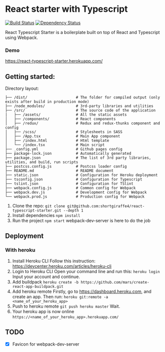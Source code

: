 # React starter with Typescript

[![Build Status](https://travis-ci.org/shortgiraffe4/react-typescript-starter.svg?branch=master)](https://travis-ci.org/shortgiraffe4/react-typescript-starter)
[![Dependency Status](https://david-dm.org/shortgiraffe4/react-typescript-starter.svg)](https://david-dm.org/shortgiraffe4/react-typescript-starter)

React Typescript Starter is a boilerplate built on top of React and Typescript using Webpack.
### Demo
https://react-typescript-starter.herokuapp.com/
## Getting started:
Directory layout:
```
├── /dist/                      # The folder for compiled output (only exists after build in production mode)
├── /node_modules/              # 3rd-party libraries and utilities          
├── /src/                       # The source code of the application
|   ├── /assets/                # All the static assets  
│   ├── /components/            # React components
│   ├── /redux/                 # Redux and redux-thunks component and config
│   ├── /scss/                  # Stylesheets in SASS
│   ├── /App.tsx                # Main App component
│   ├── /index.html             # Html template
│   └── /index.tsx              # Main script
├── _config.yml                 # Github pages config
├── package-lock.json           # Automatically generated
├── package.json                # The list of 3rd party libraries, utilities, and build, run scripts
├── postcss.config.js           # Postcss loader config
├── README.md                   # README document
├── static.json                 # Configuration for Heroku deployment
├── tsconfig.json               # Configuration for Typescript
├── tslint.json                 # Configuration for TSlint
├── webpack.config.js           # Common config for Webpack
├── webpack.dev.js              # Development config for Webpack
└── webpack.prod.js             # Production config for Webpack
```
1. Clone the repo:
`git clone git@github.com:shortgiraffe4/react-typescript-starter.git --depth 1`
2. Install dependencies
`npm install`
3. Run the project
`npm start`
webpack-dev-server is here to do the job

## Deployment
### With heroku
1. Install Heroku CLI
Follow this instruction: https://devcenter.heroku.com/articles/heroku-cli
2. Login to Heroku CLI
Open your command line and run this:
`heroku login`
Input your account and continue.
3. Add buildpack
`heroku create -b https://github.com/mars/create-react-app-buildpack.git`
4. Add heroku remote
Firstly, go to https://dashboard.heroku.com, and create an app. Then run:
`heroku git:remote -a <name_of_your_heroku_app>`
5. Push to heroku remote
`git push heroku master`
Wait.
6. Your heroku app is now online
`https://<name_of_your_heroku_app>.herokuapp.com/`


## TODO
- [x] Favicon for webpack-dev-server